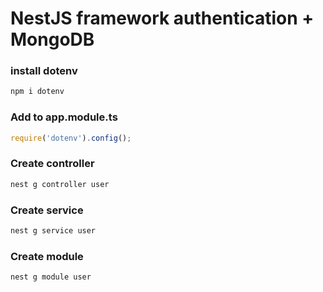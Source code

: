 # NestJS framework authentication + MongoDB

### install dotenv

```js
npm i dotenv
```

### Add to app.module.ts

```js
require('dotenv').config();
```

### Create controller

```js
nest g controller user
```

### Create service

```js
nest g service user
```

### Create module

```js
nest g module user
```
